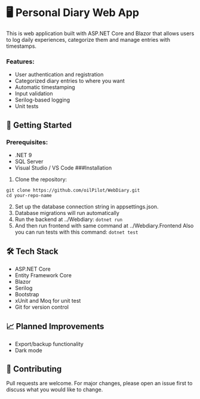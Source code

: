 # 🖥 Personal Diary Web App
This is web application built with ASP.NET Core and Blazor that allows users to log daily experiences, categorize them and manage entries with timestamps.
### Features:
* User authentication and registration
* Categorized diary entries to where you want
* Automatic timestamping
* Input validation
* Serilog-based logging
* Unit tests

## 🧗 Getting Started
### Prerequisites:
* .NET 9
* SQL Server
* Visual Studio / VS Code
###Installation
1. Clone the repository:
```
git clone https://github.com/oilPilot/WebDiary.git
cd your-repo-name
```
2. Set up the database connection string in appsettings.json.
3. Database migrations will run automatically
4. Run the backend at ../Webdiary:
`dotnet run`
5. And then run frontend with same command at ../Webdiary.Frontend
Also you can run tests with this command: `dotnet test`

## 🛠️ Tech Stack
* ASP.NET Core
* Entity Framework Core
* Blazor
* Serilog
* Bootstrap
* xUnit and Moq for unit test
* Git for version control

## 📈 Planned Improvements
* Export/backup functionality
* Dark mode

## 🤝 Contributing
Pull requests are welcome. For major changes, please open an issue first to discuss what you would like to change.
